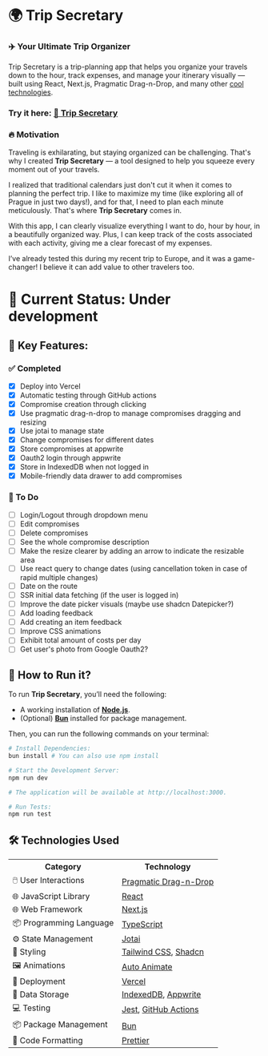 # 🌍 Trip Secretary
### ✈️ Your Ultimate Trip Organizer

Trip Secretary is a trip-planning app that helps you organize your travels down to the hour, track expenses, and manage your itinerary visually — built using React, Next.js, Pragmatic Drag-n-Drop, and many other [cool technologies](#️-technologies-used).

### Try it here: [🔗 Trip Secretary](https://trip-secretary.vercel.app/)

### 🔥 Motivation
Traveling is exhilarating, but staying organized can be challenging. That's why I created **Trip Secretary** — a tool designed to help you squeeze every moment out of your travels.

I realized that traditional calendars just don't cut it when it comes to planning the perfect trip. I like to maximize my time (like exploring all of Prague in just two days!), and for that, I need to plan each minute meticulously. That's where **Trip Secretary** comes in.

With this app, I can clearly visualize everything I want to do, hour by hour, in a beautifully organized way. Plus, I can keep track of the costs associated with each activity, giving me a clear forecast of my expenses.

I’ve already tested this during my recent trip to Europe, and it was a game-changer! I believe it can add value to other travelers too.

# 🚧 Current Status: **Under development**

## 🎯 Key Features:

### ✅ Completed
* [x] Deploy into Vercel
* [x] Automatic testing through GitHub actions
* [x] Compromise creation through clicking
* [x] Use pragmatic drag-n-drop to manage compromises dragging and resizing
* [x] Use jotai to manage state
* [x] Change compromises for different dates
* [x] Store compromises at appwrite
* [x] Oauth2 login through appwrite
* [x] Store in IndexedDB when not logged in
* [x] Mobile-friendly data drawer to add compromises

### 📝 To Do
* [ ] Login/Logout through dropdown menu
* [ ] Edit compromises
* [ ] Delete compromises
* [ ] See the whole compromise description
* [ ] Make the resize clearer by adding an arrow to indicate the resizable area
* [ ] Use react query to change dates (using cancellation token in case of rapid multiple changes)
* [ ] Date on the route
* [ ] SSR initial data fetching (if the user is logged in)
* [ ] Improve the date picker visuals (maybe use shadcn Datepicker?)
* [ ] Add loading feedback
* [ ] Add creating an item feedback
* [ ] Improve CSS animations
* [ ] Exhibit total amount of costs per day
* [ ] Get user's photo from Google Oauth2?

## 🚀 How to Run it?

To run **Trip Secretary**, you’ll need the following:

- A working installation of **[Node.js](https://nodejs.org/)**.
- (Optional) **[Bun](https://bun.sh/)** installed for package management.


Then, you can run the following commands on your terminal:

```bash
# Install Dependencies:
bun install # You can also use npm install

# Start the Development Server:
npm run dev

# The application will be available at http://localhost:3000.

# Run Tests:
npm run test
```

## 🛠️ Technologies Used

<table style="width:100%">
  <tr>
    <th>Category</th>
    <th>Technology</th>
  </tr>
  <tr>
    <td>🖱️ User Interactions</td>
    <td><a href="https://github.com/atlassian/pragmatic-drag-and-drop">Pragmatic Drag-n-Drop</a></td>
  </tr>
  <tr>
    <td>🌐 JavaScript Library</td>
    <td><a href="https://react.dev/">React</a></td>
  </tr>
  <tr>
    <td>🌐 Web Framework</td>
    <td><a href="https://nextjs.org/">Next.js</a></td>
  </tr>
  <tr>
    <td>📦 Programming Language</td>
    <td><a href="https://www.typescriptlang.org/">TypeScript</a></td>
  </tr>
  <tr>
    <td>⚙️ State Management</td>
    <td><a href="https://jotai.org/">Jotai</a></td>
  </tr>
  <tr>
    <td>🎨 Styling</td>
    <td><a href="https://tailwindcss.com/">Tailwind CSS</a>, <a href="https://ui.shadcn.com/">Shadcn</a></td>
  </tr>
  <tr>
    <td>🖼️ Animations</td>
    <td><a href="https://auto-animate.formkit.com/">Auto Animate</a></td>
  </tr>
  <tr>
    <td>🚀 Deployment</td>
    <td><a href="https://vercel.com/">Vercel</a></td>
  </tr>
  <tr>
    <td>📂 Data Storage</td>
    <td><a href="https://www.w3.org/TR/IndexedDB/">IndexedDB</a>, <a href="https://appwrite.io/">Appwrite</a></td>
  </tr>
  <tr>
    <td>💻 Testing</td>
    <td><a href="https://jestjs.io/">Jest</a>, <a href="https://github.com/features/actions">GitHub Actions</a></td>
  </tr>
  <tr>
    <td>📦 Package Management</td>
    <td><a href="https://bun.sh/">Bun</a></td>
  </tr>
  <tr>
    <td>🔧 Code Formatting</td>
    <td><a href="https://prettier.io/">Prettier</a></td>
  </tr>
</table>
